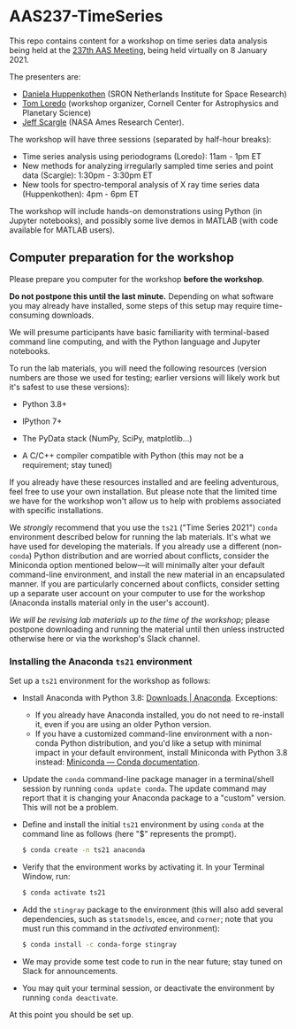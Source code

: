 # AAS237-TimeSeries

This repo contains content for a workshop on time series data analysis being held at the [237th AAS Meeting](https://aas.org/meetings/aas237), being held virtually on 8 January 2021.  

The presenters are:

* [Daniela Huppenkothen](https://huppenkothen.org/) (SRON Netherlands Institute for Space Research)
* [Tom Loredo](http://www.astro.cornell.edu/staff/loredo/) (workshop organizer, Cornell Center for Astrophysics and Planetary Science)
* [Jeff Scargle](https://www.nasa.gov/centers/ames/research/2007/scargle.html) (NASA Ames Research Center).

The workshop will have three sessions (separated by half-hour breaks):

* Time series analysis using periodograms (Loredo): 11am - 1pm ET 
* New methods for analyzing irregularly sampled time series and point
  data (Scargle): 1:30pm - 3:30pm ET
* New tools for spectro-temporal analysis of X ray time series data (Huppenkothen): 4pm - 6pm ET

The workshop will include hands-on demonstrations using Python (in Jupyter notebooks), and possibly some live demos in MATLAB (with code available for MATLAB users).

## Computer preparation for the workshop

Please prepare you computer for the workshop **before the workshop**.

**Do not postpone this until the last minute.**  Depending on what software you may already have installed, some steps of this setup may require time-consuming downloads.

We will presume participants have basic familiarity with terminal-based command line computing, and with the Python language and Jupyter notebooks.

To run the lab materials, you will need the following resources (version numbers are those we used for testing; earlier versions will likely work but it's safest to use these versions):

* Python 3.8+

* IPython 7+

* The PyData stack (NumPy, SciPy, matplotlib...)

* A C/C++ compiler compatible with Python (this may not be a requirement; stay tuned)

If you already have these resources installed and are feeling adventurous, feel free to use your own installation. But please note that the limited time we have for the workshop won't allow us to help with problems associated with specific installations.

We *strongly* recommend that you use the `ts21` ("Time Series 2021") `conda` environment described below for running the lab materials. It's what we have used for developing the materials.  If you already use a different (non-`conda`) Python distribution and are worried about conflicts, consider the Miniconda option mentioned below—it will minimally alter your default command-line environment, and install the new material in an encapsulated manner.  If you are particularly concerned about conflicts, consider setting up a separate user account on your computer to use for the workshop (Anaconda installs material only in the user's account).

*We will be revising lab materials up to the time of the workshop*; please postpone downloading and running the material until then unless instructed otherwise here or via the workshop's Slack channel.

### Installing the Anaconda `ts21` environment

Set up a `ts21` environment for the workshop as follows:

* Install Anaconda with Python 3.8: [Downloads | Anaconda](https://www.anaconda.com/download/).  Exceptions:

    - If you already have Anaconda installed, you do not need to re-install it, even if you are using an older Python version.
    - If you have a customized command-line environment with a non-conda Python distribution, and you'd like a setup with minimal impact in your default environment, install Miniconda with Python 3.8 instead: [Miniconda — Conda documentation](https://docs.conda.io/en/latest/miniconda.html).

* Update the `conda` command-line package manager in a terminal/shell session by running `conda update conda`. The update command may report that it is changing your Anaconda package to a "custom" version.  This will not be a problem.

* Define and install the initial `ts21` environment by using `conda` at the command line as follows (here "$" represents the prompt).
  ```bash
  $ conda create -n ts21 anaconda
  ```

* Verify that the environment works by activating it.  In your Terminal Window, run:
  ```bash
  $ conda activate ts21
  ```
  
* Add the `stingray` package to the environment (this will also add several dependencies, such as `statsmodels`, `emcee`, and `corner`; note that you must run this command in the *activated* environment):

  ```bash
  $ conda install -c conda-forge stingray
  ```

* We may provide some test code to run in the near future; stay tuned on Slack for announcements.

* You may quit your terminal session, or deactivate the environment by running `conda deactivate`.

At this point you should be set up.

